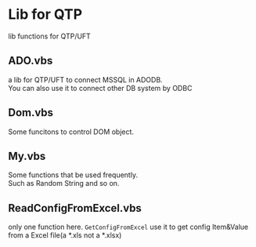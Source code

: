 Lib for QTP    
=========
lib functions for QTP/UFT

## ADO.vbs    

a lib for QTP/UFT to connect MSSQL in ADODB.    
You can also use it to connect other DB system by ODBC

## Dom.vbs    

Some funcitons to control DOM object.

## My.vbs    

Some functions that be used frequently.    
Such as Random String and so on.    

## ReadConfigFromExcel.vbs
only one function here. 
`GetConfigFromExcel`
use it to get config Item&Value from a Excel file(a *.xls not a *.xlsx)
